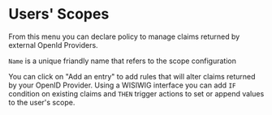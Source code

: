 # Users' Scopes

From this menu you can declare policy to manage claims returned by external OpenId Providers. 

`Name` is a unique friandly name that refers to the scope configuration

You can click on "Add an entry" to add rules that will alter claims returned by your OpenID Provider. Using a WISIWIG interface you can add `IF` condition on existing claims and `THEN` trigger actions to set or append values to the user's scope.